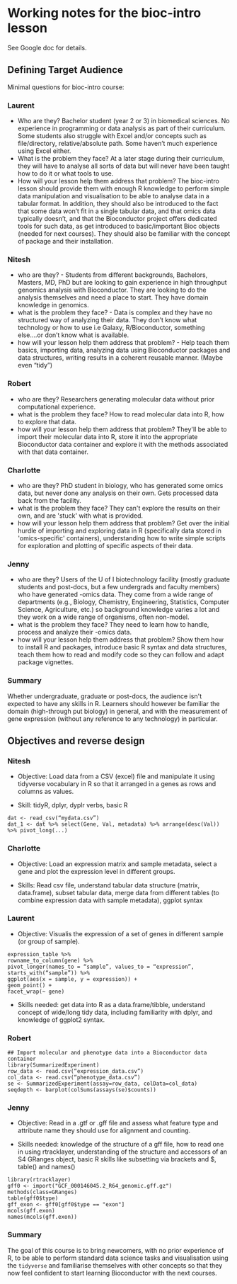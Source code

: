 # Working notes for the bioc-intro lesson

See Google doc for details.


## Defining Target Audience


Minimal questions for bioc-intro course:

### Laurent

- Who are they? Bachelor student (year 2 or 3) in biomedical
  sciences. No experience in programming or data analysis as part of
  their curriculum. Some students also struggle with Excel and/or
  concepts such as file/directory, relative/absolute path. Some
  haven’t much experience using Excel either.
- What is the problem they face? At a later stage during their
  curriculum, they will have to analyse all sorts of data but will
  never have been taught how to do it or what tools to use.
- How will your lesson help them address that problem? The bioc-intro
  lesson should provide them with enough R knowledge to perform simple
  data manipulation and visualisation to be able to analyse data in a
  tabular format. In addition, they should also be introduced to the
  fact that some data won’t fit in a single tabular data, and that
  omics data typically doesn’t, and that the Bioconductor project
  offers dedicated tools for such data, as get introduced to
  basic/important Bioc objects (needed for next courses). They should
  also be familiar with the concept of package and their installation.

### Nitesh

- who are they? - Students from different backgrounds, Bachelors,
  Masters, MD, PhD but are looking to gain experience in high
  throughput genomics analysis with Bioconductor. They are looking to
  do the analysis themselves and need a place to start. They have
  domain knowledge in genomics.
- what is the problem they face? - Data is complex and they have no
  structured way of analyzing their data. They don’t know what
  technology or how to use i.e Galaxy, R/Bioconductor, something
  else….or don’t know what is available.
- how will your lesson help them address that problem? - Help teach
  them basics, importing data, analyzing data using Bioconductor
  packages and data structures, writing results in a coherent reusable
  manner. (Maybe even “tidy”)

### Robert

- who are they? Researchers generating molecular data without prior
  computational experience.
- what is the problem they face? How to read molecular data into R,
  how to explore that data.
- how will your lesson help them address that problem? They'll be able
  to import their molecular data into R, store it into the appropriate
  Bioconductor data container and explore it with the methods
  associated with that data container.

### Charlotte

- who are they? PhD student in biology, who has generated some omics
  data, but never done any analysis on their own. Gets processed data
  back from the facility.
- what is the problem they face? They can't explore the results on
  their own, and are 'stuck' with what is provided.
- how will your lesson help them address that problem? Get over the
  initial hurdle of importing and exploring data in R (specifically
  data stored in 'omics-specific' containers), understanding how to
  write simple scripts for exploration and plotting of specific
  aspects of their data.

### Jenny

- who are they? Users of the U of I biotechnology facility (mostly
  graduate students and post-docs, but a few undergrads and faculty
  members) who have generated -omics data. They come from a wide range
  of departments (e.g., Biology, Chemistry, Engineering, Statistics,
  Computer Science, Agriculture, etc.) so background knowledge varies
  a lot and they work on a wide range of organisms, often non-model.
- what is the problem they face? They need to learn how to handle,
  process and analyze their -omics data.
- how will your lesson help them address that problem? Show them how
  to install R and packages, introduce basic R syntax and data
  structures, teach them how to read and modify code so they can
  follow and adapt package vignettes.

### Summary

Whether undergraduate, graduate or post-docs, the audience isn't
expected to have any skills in R. Learners should however be familiar
the domain (high-through put biology) in general, and with the
measurement of gene expression (without any reference to any
technology) in particular.


## Objectives and reverse design


### Nitesh

- Objective: Load data from a CSV (excel) file and manipulate it using
  tidyverse vocabulary in R so that it arranged in a genes as rows and
  columns as values.

- Skill: tidyR, dplyr, dyplr verbs, basic R

```
dat <- read_csv(“mydata.csv”)
dat_1 <- dat %>% select(Gene, Val, metadata) %>% arrange(desc(Val)) %>% pivot_long(...)
```

### Charlotte

- Objective: Load an expression matrix and sample metadata, select a
  gene and plot the expression level in different groups.

- Skills: Read csv file, understand tabular data structure (matrix,
  data.frame), subset tabular data, merge data from different tables
  (to combine expression data with sample metadata), ggplot syntax

### Laurent

- Objective: Visualis the expression of a set of genes in different
  sample (or group of sample).

```
expression_table %>%
rowname_to_column(gene) %>%
pivot_longer(names_to = “sample”, values_to = “expression”, starts_with(“sample”)) %>%
ggplot(aes(x = sample, y = expression)) +
geom_point() +
facet_wrap(~ gene)
```

- Skills needed: get data into R as a data.frame/tibble, understand
  concept of wide/long tidy data, including familiarity with dplyr,
  and knowledge of ggplot2 syntax.


### Robert

```
## Import molecular and phenotype data into a Bioconductor data container
library(SummarizedExperiment)
row_data <- read.csv(“expression_data.csv”)
col_data <- read.csv(“phenotype_data.csv”)
se <- SummarizedExperiment(assay=row_data, colData=col_data)
seqdepth <- barplot(colSums(assays(se)$counts))
```

### Jenny

- Objective: Read in a .gtf or .gff file and assess what feature type
  and attribute name they should use for alignment and counting.

- Skills needed: knowledge of the structure of a gff file, how to read
  one in using rtracklayer, understanding of the structure and
  accessors of an S4 GRanges object, basic R skills like subsetting
  via brackets and $, table() and names()

```
library(rtracklayer)
gff0 <- import("GCF_000146045.2_R64_genomic.gff.gz")
methods(class=GRanges)
table(gff0$type)
gff_exon <- gff0[gff0$type == "exon"]
mcols(gff.exon)
names(mcols(gff.exon))
```

### Summary

The goal of this course is to bring newcomers, with no prior
experience of R, to be able to perform standard data science tasks and
visualisation using the `tidyverse` and familiarise themselves with
other concepts so that they now feel confident to start learning
Bioconductor with the next courses.
